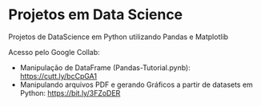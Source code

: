 # Projetos em Data Science
Projetos de DataScience em Python utilizando Pandas e Matplotlib

Acesso pelo Google Collab:

* Manipulação de DataFrame (Pandas-Tutorial.pynb): https://cutt.ly/bcCpGA1
* Manipulando arquivos PDF e gerando Gráficos a partir de datasets em Python: https://bit.ly/3FZoDER

